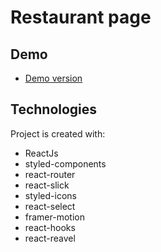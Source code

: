 # Restaurant page
## Demo
* [Demo version](https://aleksandercie.github.io/restaurant-page/)
## Technologies

Project is created with:
* ReactJs
* styled-components
* react-router
* react-slick
* styled-icons
* react-select
* framer-motion
* react-hooks
* react-reavel
